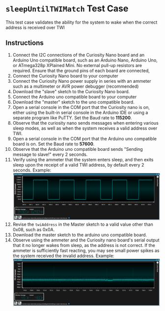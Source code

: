 # `sleepUntilTWIMatch` Test Case
This test case validates the ability for the system to wake when the correct address is received over TWI

## Instructions
1. Connect the I2C connections of the Curiosity Nano board and an Arduino Uno compatible board, such as an Arduino Nano, Arduino Uno, or ATmega328p XPlained Mini. No external pull-up resistors are required. Ensure that the ground pins of each board are connected,
2. Connect the Curiosity Nano board to your computer
3. Connect the Curiosity Nano power supply in series with an ammeter such as a multimeter or AVR power debugger (recommended)
4. Download the "slave" sketch to the Curiosity Nano board.
5. Connect the Arduino uno compatible board to your computer
6. Download the "master" sketch to the uno compatible board.
7. Open a serial console in the COM port that the Curiosity nano is on, either using the built-in serial console in the Arduino IDE or using a separate program like PuTTY. Set the Baud rate to **115200**.
8. Observe that the curiosity nano sends messages when entering various sleep modes, as well as when the system receives a valid address over TWI.
9. Open a serial console in the COM port that the Arduino uno compatible board is on. Set the Baud rate to **57600**.
10. Observe that the Arduino uno compatible board sends "Sending message to slave!" every 2 seconds.
11. Verify using the ammeter that the system enters sleep, and then exits sleep upon the receipt of a valid TWI address, by default every 2 seconds. 
Example:
![right_address.png](right_address.png)
12. Revise the `twiAddress` in the Master sketch to a valid value other than 0x08, such as 0x0A.
13. Download the master sketch to the arduino uno compatible board.
14. Observe using the ammeter and the Curiosity nano board's serial output that it no longer wakes from sleep, as the address is not correct. If the ammeter is sufficiently fast reacting, you may see small power spikes as the system received the invalid address. 
Example:
![right_address.png](wrong_address.png)